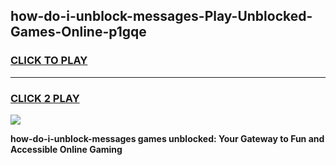 
## how-do-i-unblock-messages-Play-Unblocked-Games-Online-p1gqe
<h3>
<a href="https://premium76.site?title=how-do-i-unblock-messages&ref=25A">CLICK TO PLAY</a></h3>
<hr>

<h3>
<a href="https://premium76.site?title=how-do-i-unblock-messages&ref=25A">CLICK 2 PLAY</a>
  
</h3>

<a href="https://premium76.site?title=how-do-i-unblock-messages&ref=25A"><img src="https://clearcache.store/games.png"></a>


**how-do-i-unblock-messages games unblocked: Your Gateway to Fun and Accessible Online Gaming**
